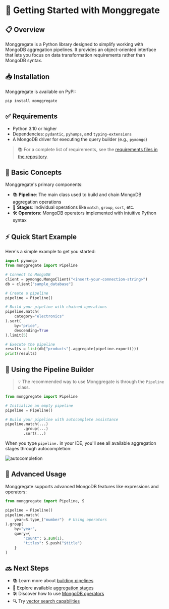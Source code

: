 # 🚀 **Getting Started with Monggregate**

## 📋 **Overview**

Monggregate is a Python library designed to simplify working with MongoDB aggregation pipelines. It provides an object-oriented interface that lets you focus on data transformation requirements rather than MongoDB syntax.

## 📥 **Installation**

Monggregate is available on PyPI:

```shell
pip install monggregate
```

## ✅ **Requirements**

- Python 3.10 or higher
- Dependencies: `pydantic`, `pyhumps`, and `typing-extensions`
- A MongoDB driver for executing the query builder (e.g., `pymongo`)

> 📚 For a complete list of requirements, see the [requirements files in the repository](https://github.com/VianneyMI/monggregate/blob/main/requirements).

## 🧩 **Basic Concepts**

Monggregate's primary components:

- 📚 **Pipeline**: The main class used to build and chain MongoDB aggregation operations
- 🔄 **Stages**: Individual operations like `match`, `group`, `sort`, etc.
- 🛠️ **Operators**: MongoDB operators implemented with intuitive Python syntax

## ⚡ **Quick Start Example**

Here's a simple example to get you started:

```python
import pymongo
from monggregate import Pipeline

# Connect to MongoDB
client = pymongo.MongoClient("<insert-your-connection-string>")
db = client["sample_database"]

# Create a pipeline
pipeline = Pipeline()

# Build your pipeline with chained operations
pipeline.match(
    category="electronics"
).sort(
    by="price", 
    descending=True
).limit(5)

# Execute the pipeline
results = list(db["products"].aggregate(pipeline.export()))
print(results)
```

## 🔧 **Using the Pipeline Builder**

> 💡 The recommended way to use Monggregate is through the `Pipeline` class.

```python
from monggregate import Pipeline

# Initialize an empty pipeline
pipeline = Pipeline()

# Build your pipeline with autocomplete assistance
pipeline.match(...)
        .group(...)
        .sort(...)
```

When you type `pipeline.` in your IDE, you'll see all available aggregation stages through autocompletion:

![autocompletion](../img/demo_autocompletion.png)

## 🌟 **Advanced Usage**

Monggregate supports advanced MongoDB features like expressions and operators:

```python
from monggregate import Pipeline, S

pipeline = Pipeline()
pipeline.match(
    year=S.type_("number")  # Using operators
).group(
    by="year",
    query={
        "count": S.sum(1),
        "titles": S.push("$title")
    }
)
```

## 🔜 **Next Steps**

- 📚 Learn more about [building pipelines](pipeline.md)
- 🔄 Explore available [aggregation stages](stages.md)
- 🛠️ Discover how to use [MongoDB operators](operators.md)
- 🔍 Try [vector search capabilities](vector-search.md)